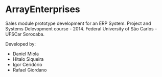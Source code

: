 # ArrayEnterprises
Sales module prototype development for an ERP System. Project and Systems Delevopment course - 2014. 
Federal University of São Carlos - UFSCar Sorocaba.

Developed by:

- Daniel Miola
- Hitalo Siqueira
- Igor Ceridório
- Rafael Giordano
